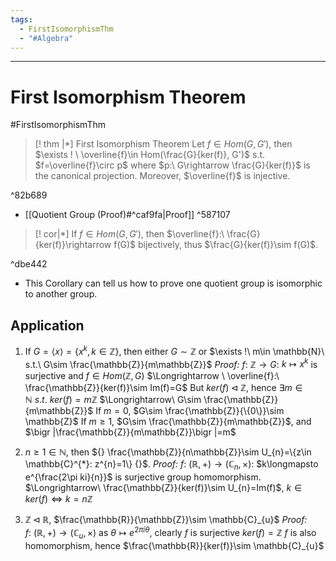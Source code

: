 ```yaml
---
tags:
  - FirstIsomorphismThm
  - "#Algebra"
---
```

---

# First Isomorphism Theorem

#FirstIsomorphismThm 
>[! thm |*] First Isomorphism Theorem
>Let $f\in Hom(G, G')$, then $\exists ! \ \overline{f}\in Hom(\frac{G}{ker(f)}, G')$ s.t. $f=\overline{f}\circ p$ where $p:\ G\rightarrow \frac{G}{ker(f)}$ is the canonical projection. Moreover, $\overline{f}$ is injective.

^82b689

- [[Quotient Group (Proof)#^caf9fa|Proof]]  ^587107

>[! cor|*] 
>If $f\in Hom(G,G')$, then $\overline{f}:\ \frac{G}{ker(f)}\rightarrow f(G)$ bijectively, thus $\frac{G}{ker(f)}\sim f(G)$.

^dbe442

- This Corollary can tell us how to prove one quotient group is isomorphic to another group.

## Application

1. If $G=\langle x\rangle=\{x^{k},k\in \mathbb{Z}\}$, then either $G\sim \mathbb{Z}$ or $\exists !\ m\in \mathbb{N}\ s.t.\ G\sim \frac{\mathbb{Z}}{m\mathbb{Z}}$
	*Proof:* $f:\ \mathbb{Z}\rightarrow G$: $k\longmapsto x^{k}$ is surjective and $f\in Hom(\mathbb{Z}, G)$
	$\Longrightarrow \ \overline{f}:\ \frac{\mathbb{Z}}{ker(f)}\sim Im(f)=G$
	But $ker(f)\lhd \mathbb{Z}$, hence $\exists m\in \mathbb{N}\ s.t.\ ker(f)=m\mathbb{Z}$ $\Longrightarrow\ G\sim \frac{\mathbb{Z}}{m\mathbb{Z}}$ 
		If $m=0$, $G\sim \frac{\mathbb{Z}}{\{0\}}\sim \mathbb{Z}$ 
		If $m\geq 1$, $G\sim \frac{\mathbb{Z}}{m\mathbb{Z}}$, and $\bigr |\frac{\mathbb{Z}}{m\mathbb{Z}}\bigr |=m$

2. $n\geq 1\in \mathbb{N}$, then ${} \frac{\mathbb{Z}}{n\mathbb{Z}}\sim U_{n}=\{z\in \mathbb{C}^{*}: z^{n}=1\} {}$.
	*Proof:* $f:\ (\mathbb{R},+) \rightarrow (\mathbb{C}_{n},\times)$: $k\longmapsto e^{\frac{2\pi ki}{n}}$ is surjective group homomorphism.
	$\Longrightarrow\ \frac{\mathbb{Z}}{ker(f)}\sim U_{n}=Im(f)$, $k\in ker(f)\iff k=n\mathbb{Z}$ 

3. $\mathbb{Z}\lhd \mathbb{R}$, $\frac{\mathbb{R}}{\mathbb{Z}}\sim \mathbb{C}_{u}$ 
	*Proof:* $f:\ (\mathbb{R}, +)\rightarrow (\mathbb{C}_{u}, \times)$ as ${} \theta \longmapsto e^{2\pi i\theta} {}$, clearly $f$ is surjective
	$ker(f)=\mathbb{Z}$ 
	$f$ is also homomorphism, hence $\frac{\mathbb{R}}{ker(f)}\sim \mathbb{C}_{u}$


